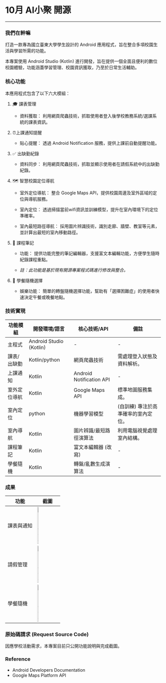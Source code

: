 # 10月 AI小聚 開源
---
### 我們在幹嘛
打造一款專為國立臺東大學學生設計的 Android 應用程式，旨在整合多項校園生活與學習所需的功能。

本專案使用 Android Studio (Kotlin) 進行開發，旨在提供一個全面且便利的數位校園體驗，功能涵蓋學習管理、校園資訊獲取，乃至於日常生活輔助。

### 核心功能
本應用程式包含了以下六大模組：

1. 🎓 課表管理
    
    - 資料獲取： 利用網頁爬蟲技術，抓取使用者登入後學校教務系統/選課系統的課表資訊。
      
2. ⏰上課通知提醒

    - 貼心提醒： 透過 Android Notification 服務，提供上課前自動提醒功能。

3. ✅ 出缺勤紀錄

    - 資料同步： 利用網頁爬蟲技術，抓取並顯示使用者在請假系統中的出缺勤紀錄。

4. 🗺️ 智慧校園定位導航

    - 室外定位導航： 整合 Google Maps API，提供校園周邊及室外區域的定位與導航服務。
    
    - 室內定位： 透過掃描當前wifi資訊並訓練模型，提升在室內環境下的定位準確率。
    
    - 室內最短路徑導航： 採用圖片辨識技術，識別走廊、牆壁、教室等元素，並計算出最短的室內移動路徑。

5. 📝 課程筆記

    - 功能： 提供功能完整的筆記編輯器，支援富文本編輯功能，方便學生隨時紀錄課程重點。
    
    - *註：此功能是基於現有開源專案程式碼進行修改與整合。*

6. 🍔 學餐隨機選擇

    - 娛樂功能： 簡單的轉盤隨機選擇功能，幫助有「選擇困難症」的使用者快速決定午餐或晚餐地點。

### 技術實現
| 功能模組	| 開發環境/語言 | 核心技術/API | 備註 |
| -- | -- | -- | -- |
| 主程式 | Android Studio (Kotlin) | - |	- |
| 課表/出缺勤	| Kotlin/python | 網頁爬蟲技術	| 需處理登入狀態及資料解析。|
| 上課通知 |	Kotlin |	Android Notification API	| - |
| 室外定位導航 |	Kotlin | Google Maps API	| 標準地圖服務集成。|
| 室內定位 |	python |	機器學習模型 | (自訓練)	專注於高準確率的室內定位。|
| 室內導航	| Kotlin |	圖片辨識/最短路徑演算法 | 利用電腦視覺處理室內結構。|
| 課程筆記	| Kotlin |	富文本編輯器 (改寫) | - |
| 學餐隨機	| Kotlin |	轉盤/亂數生成演算法	| - |

### 成果 
|功能	|截圖|
|--|--|
|課表與通知|<img width="25%" height="25%" alt="image" src="https://github.com/user-attachments/assets/26cd0656-905c-4bbb-9202-16894da21963" />|
|請假管理|<img width="25%" height="25%" alt="image" src="https://github.com/user-attachments/assets/f160f882-2f64-4862-b262-5800031d9af9" />|
|學餐隨機|<img width="25%" height="25%" alt="image" src="https://github.com/user-attachments/assets/2a75c922-2ab4-4e67-8a08-eee0f8071031" />|

### 原始碼請求 (Request Source Code)
因應學校活動需求，本專案目前只公開功能說明與完成截圖。


### Reference
- Android Developers Documentation
- Google Maps Platform API


